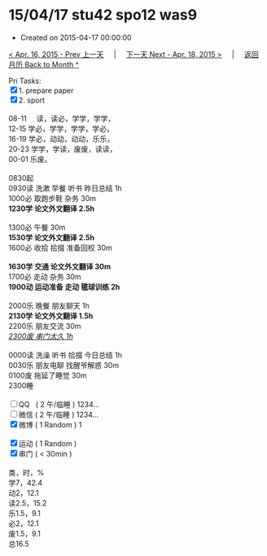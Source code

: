 # 15/04/17 stu42 spo12 was9

- Created on 2015-04-17 00:00:00

[< Apr. 16, 2015 - Prev 上一天](/_archived/lifelogs/2015/04/d16.md) &nbsp; &nbsp; | &nbsp; &nbsp; [下一天 Next - Apr. 18, 2015 >](/_archived/lifelogs/2015/04/d18.md) &nbsp; &nbsp; |  &nbsp; &nbsp; [返回月历 Back to Month ^](/_archived/lifelogs/2015/04/index.md)
<br/><div>Pri Tasks:<br/><input type="checkbox" checked="true" />1. prepare paper</div><div><input type="checkbox" checked="true" />2. sport<br/></div><div><div><br/></div>08-11     读，读必，学学，学学，<br/>12-15 学必，学学，学学，学必，<br/>16-19 学必，动动，动动，乐乐，<br/>20-23 学学，学读，废废，读读，</div><div>00-01 乐废。<br/><div><br/></div>0830起<br/>0930读 洗漱 早餐 听书 昨日总结 1h</div><div>1000必 取跑步鞋 杂务 30m</div><div><b>1230学 论文外文翻译 2.5h</b><div><br/></div>1300必 午餐 30m</div><div><b>1530学</b><b> 论文外文翻译</b><b> 2.5h</b></div><div><div>1600必 收拾 拾掇 准备回校 30m</div><div><br/></div><div><b>1630学 交通 论文外文翻译 30m<br/></b>1700必 走动 杂务 30m</div><div><b>1900动 运动准备 走动 毽球训练 2h</b></div><div><br/></div><div>2000乐 晚餐 朋友聊天 1h</div><b>2130学 </b><b>论文外文翻译</b><b> 1.5h</b></div><div>2200乐 朋友交流 30m</div><div><i><u>2300废 串门太久 1h</u></i></div><div><div><br/></div>0000读 洗澡 听书 拾掇 今日总结 1h</div><div>0030乐 朋友电聊 找醒爷解惑 30m<br/>0100废 拖延了睡觉 30m</div><div>2300睡</div><div><br/></div><div><input type="checkbox" />QQ   ( 2 午/临睡 ) 1234…<br/><input type="checkbox" />微信 ( 2 午/临睡 ) 1234…</div><div><input type="checkbox" checked="true" />微博 ( 1 Random ) 1</div><div><br/></div><div><input type="checkbox" checked="true" />运动 ( 1 Random ) </div><div><input type="checkbox" checked="true" />串门 ( < 30min ) </div><div><div><br/></div>类，时，%<br/>学7，42.4<br/>动2，12.1<br/>读2.5，15.2<br/>乐1.5，9.1<br/>必2，12.1<br/>废1.5，9.1<br/>总16.5</div>
